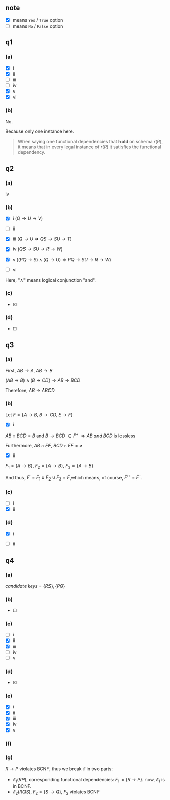 ## note
- [x] means `Yes` / `True` option
- [ ] means `No` / `False` option

## q1

### (a)
- [x] i 
- [x] ii
- [ ] iii
- [ ] iv
- [x] v
- [x] vi

### (b)
No.

Because only one instance here.

> When saying one functional dependencies that **hold** on schema $r(R)$, it means that 
> in every legal instance of $r(R)$ it satisfies the functional dependency.





## q2

### (a)

iv

### (b)

- [x] i ($Q \rightarrow U \rightarrow V$)

- [ ] ii 
- [x] iii  ($Q \rightarrow U \Rightarrow QS \rightarrow SU \rightarrow T$)
- [x] iv  ($QS \rightarrow SU \rightarrow R \rightarrow  W$)
- [x] v  ($(PQ \rightarrow S) \wedge (Q \rightarrow  U)  \Rightarrow PQ \rightarrow SU \rightarrow R \rightarrow W$)
- [ ] vi



Here, "$\wedge$" means logical conjunction "and".

### (c)

- [x] 

### (d)

- [ ] 






## q3

### (a)

First, $AB \rightarrow A$,  $AB \rightarrow B$

$(AB \rightarrow B) \wedge (B \rightarrow CD) \Rightarrow AB \rightarrow BCD$

Therefore, $AB \rightarrow ABCD$

### (b)

Let $F=\{A \rightarrow B,\;  B \rightarrow CD,\;  E \rightarrow F\}$

- [x] i


$AB \cap BCD = B$ and $B \rightarrow BCD \; \in F^{+}$  $\Rightarrow AB \; and \; BCD$ is lossless

Furthermore,  $AB \cap EF, \; BCD \cap EF = \varnothing$

- [x] ii

$F_1=\{A \rightarrow B \}$, $F_2=\{A \rightarrow B \}$, $F_3=\{A \rightarrow B \}$

And thus, $F'=F_1 \cup F_2 \cup F_3 = F$,which means, of course, $F'^+ = F^+$.

### (c)

- [ ] i
- [x] ii

### (d)

- [x] i
- [ ] ii





## q4

### (a)

$candidate \; keys=\{RS\}, \{PQ \}$

### (b)

- [ ] 

### (c)

- [ ] i
- [x] ii
- [x] iii
- [ ] iv 
- [ ] v

### (d)

- [x] 

### (e)

- [x] i
- [x] ii
- [x] iii
- [x] iv
- [x] v

### (f)



### (g)

$R \rightarrow P$ violates BCNF,  thus we break  $\mathcal{E}$ in two parts:

+ $\mathcal{E}_1(RP)$, corresponding functional dependencies: $F_1 = \{R \rightarrow P\}$. now,  $\mathcal{E}_1$  is  in BCNF.
+ $\mathcal{E}_2(RQS)$, $F_2=\{S \rightarrow Q\}$, $F_2$ violates BCNF



